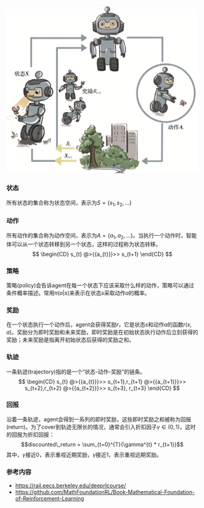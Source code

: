 ![](/assets/img/reinforce_learning.png "Reinforce Learning")

### 状态
所有状态的集合称为状态空间，表示为$S = \{s_{1}, s_{2}, ...\}$

### 动作
所有动作的集合称为动作空间，表示为$A = \{a_{1}, a_{2}, ...\}$。当执行一个动作时，智能体可以从一个状态转移到另一个状态，这样的过程称为状态转移。
$$
\begin{CD}
    s_{t} @>{{a_{t}}}>> s_{t+1} 
\end{CD}
$$

### 策略
策略(policy)会告诉agent在每一个状态下应该采取什么样的动作，策略可以通过条件概率描述。常用$\pi(a|s)$来表示在状态$s$采取动作$a$的概率。

### 奖励
在一个状态执行一个动作后，agent会获得奖励$r$，它是状态$s$和动作$a$的函数$r(s,a)$。奖励分为即时奖励和未来奖励，即时奖励是在初始状态执行动作后立刻获得的奖励；未来奖励是指离开初始状态后获得的奖励之和。

### 轨迹
一条轨迹(trajectory)指的是一个“状态-动作-奖励”的链条。
$$
\begin{CD}
    s_{t} @>{{a_{t}}}>> s_{t+1},r_{t+1} @>{{a_{t+1}}}>> s_{t+2},r_{t+2} @>{{a_{t+2}}}>> s_{t+3}, r_{t+3}
\end{CD}
$$

### 回报
沿着一条轨迹，agent会得到一系列的即时奖励，这些即时奖励之和被称为回报(return)。为了cover到轨迹无限长的情况，通常会引入折扣因子$\gamma \in (0,1)$，这时的回报为折扣回报：
$$discounted\_return = \sum_{t=0}^{T}{\gamma^{t} * r_{t+1}}$$
其中，$\gamma$接近0，表示重视近期奖励，$\gamma$接近1，表示重视远期奖励。



### 参考内容
- https://rail.eecs.berkeley.edu/deeprlcourse/
- https://github.com/MathFoundationRL/Book-Mathematical-Foundation-of-Reinforcement-Learning

